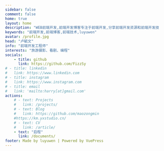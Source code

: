 ```yaml
---
sidebar: false
comment: false
home: true
layout: home
description: "WEB前端开发,前端开发博客专注于前端开发,分享前端开发资源和前端开发技术资讯等,luyuwen"
keywords: "前端开发,前端博客,前端技术,luyuwen"
avatar: /profile.jpg
head: "卢毓文"
info: "前端开发工程师"
interests: "旅游摄影、看剧、编程"
socials:
    - title: github
      link: https://github.com/FizzSy
# - title: linkedin
#   link: https://www.linkedin.com
# - title: instagram
#   link: https://www.instagram.com
# - title: email
#   link: 'mailto:harry[at]gmail.com'
actions:
    # - text: Projects
    #   link: /projects/
    # - text: Blog
    #   link: https://github.com/maozongmin
    #https://km.yxstudio.cn/
    # - text: CV
    #   link: /article/
    - text: "启程"
      link: /documents/
footer: Made by luyuwen | Powered by VuePress
---
```

